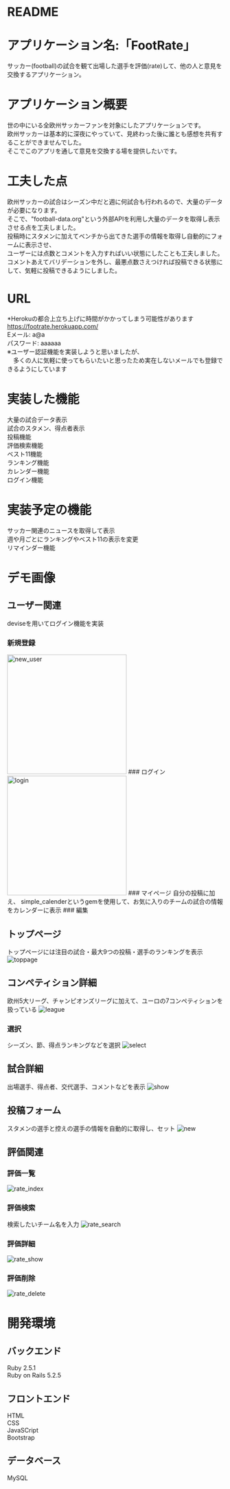 # README

# アプリケーション名:「FootRate」
 サッカー(football)の試合を観て出場した選手を評価(rate)して、他の人と意見を交換するアプリケーション。  
 
# アプリケーション概要
 世の中にいる全欧州サッカーファンを対象にしたアプリケーションです。  
 欧州サッカーは基本的に深夜にやっていて、見終わった後に誰とも感想を共有することができませんでした。  
 そこでこのアプリを通して意見を交換する場を提供したいです。  
 
# 工夫した点
 欧州サッカーの試合はシーズン中だと週に何試合も行われるので、大量のデータが必要になります。  
 そこで、"football-data.org"という外部APIを利用し大量のデータを取得し表示させる点を工夫しました。  
 投稿時にスタメンに加えてベンチから出てきた選手の情報を取得し自動的にフォームに表示させ、  
 ユーザーには点数とコメントを入力すればいい状態にしたことも工夫しました。  
 コメントあえてバリデーションを外し、最悪点数さえつければ投稿できる状態にして、気軽に投稿できるようにしました。
 
# URL
 *Herokuの都合上立ち上げに時間がかかってしまう可能性があります  
 https://footrate.herokuapp.com/  
 Eメール: a@a    
 パスワード: aaaaaa  
 ※ユーザー認証機能を実装しようと思いましたが、  
 　多くの人に気軽に使ってもらいたいと思ったため実在しないメールでも登録できるようにしています

# 実装した機能
 大量の試合データ表示  
 試合のスタメン、得点者表示  
 投稿機能   
 評価検索機能  
 ベスト11機能  
 ランキング機能  
 カレンダー機能  
 ログイン機能  
 
# 実装予定の機能
 サッカー関連のニュースを取得して表示  
 週や月ごとにランキングやベスト11の表示を変更  
 リマインダー機能

# デモ画像
 ## ユーザー関連
  deviseを用いてログイン機能を実装
  ### 新規登録
  <img width="278" alt="new_user" src="https://user-images.githubusercontent.com/78723740/134754018-4e44343e-b5bf-46ca-83af-9c7ebe95caac.png">
  ### ログイン
  <img width="278" alt="login" src="https://user-images.githubusercontent.com/78723740/134753998-a1450c0d-77f0-41ed-a228-286bff2cebd8.png">
  ### マイページ
  自分の投稿に加え、  
  simple_calenderというgemを使用して、お気に入りのチームの試合の情報をカレンダーに表示
  ### 編集

 ## トップページ
 トップページには注目の試合・最大9つの投稿・選手のランキングを表示
 ![toppage](https://user-images.githubusercontent.com/78723740/134754012-89fef79f-1078-40c3-afb2-a49252ee8ed0.gif)

 ## コンペティション詳細
 欧州5大リーグ、チャンピオンズリーグに加えて、ユーロの7コンペティションを扱っている
  ![league](https://user-images.githubusercontent.com/78723740/134753994-a6add64b-7eac-4e40-8d32-a9eb78421419.gif)
  ### 選択
  シーズン、節、得点ランキングなどを選択
  ![select](https://user-images.githubusercontent.com/78723740/134754004-7134a2d1-a84f-4062-b63b-474fecefc88c.gif)
   
 ## 試合詳細
 出場選手、得点者、交代選手、コメントなどを表示
 ![show](https://user-images.githubusercontent.com/78723740/134754009-293955dc-1459-436b-8c96-3aec99ecc2ae.gif)

 ## 投稿フォーム
 スタメンの選手と控えの選手の情報を自動的に取得し、セット
 ![new](https://user-images.githubusercontent.com/78723740/134754002-204f547f-fefa-4c08-9252-55e38163f196.gif)

 ## 評価関連
  ### 評価一覧
  ![rate_index](https://user-images.githubusercontent.com/78723740/134754336-a102d0cd-2d01-41a8-9e78-d17076006241.gif)
  ### 評価検索
  検索したいチーム名を入力
  ![rate_search](https://user-images.githubusercontent.com/78723740/134754341-93de22a3-a2fb-4fb8-86e9-521de7e78f46.gif)
  ### 評価詳細
  ![rate_show](https://user-images.githubusercontent.com/78723740/134754335-d6d8741c-d8f9-4782-b1a8-a86418cd4b24.gif)
  ### 評価削除
  ![rate_delete](https://user-images.githubusercontent.com/78723740/134754339-d8a0de0b-36c7-4577-891c-53f4586740f4.gif)

# 開発環境
 ## バックエンド
  Ruby 2.5.1  
  Ruby on Rails 5.2.5
 ## フロントエンド
  HTML  
  CSS  
  JavaSCript  
  Bootstrap
 ## データベース
  MySQL
